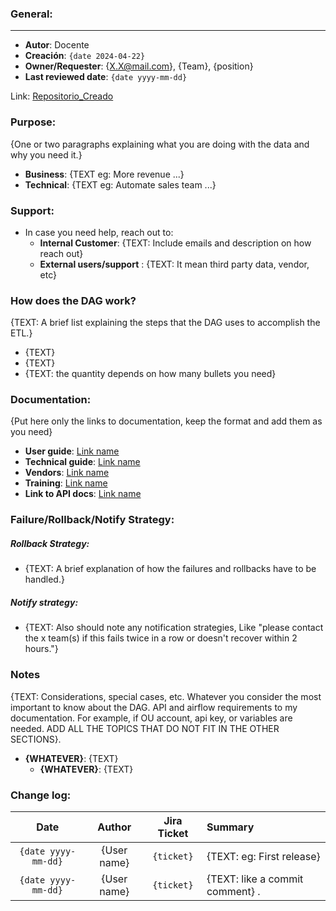 
### General:
---
- **Autor**: Docente
- **Creación**: `{date 2024-04-22}`
- **Owner/Requester**: {X.X@mail.com}, {Team}, {position}
- **Last reviewed date**: `{date yyyy-mm-dd}`


Link: [Repositorio_Creado](https://github.com/IanRJ19/PEDE3_Airflow.git)


 ### Purpose:
{One or two paragraphs explaining what you are doing with the data and why you need it.}
 
- **Business**: {TEXT eg: More revenue ...}
- **Technical**: {TEXT eg: Automate sales team ...}
 
### Support:
- In case you need help, reach out to:
   - **Internal Customer**: {TEXT: Include emails and description on how reach out}
   - **External users/support** : {TEXT: It mean third party data, vendor, etc}
 
### How does the DAG work?
{TEXT: A brief list explaining the steps that the DAG uses to accomplish the ETL.}
 
- {TEXT}
- {TEXT}
- {TEXT: the quantity depends on how many bullets you need}
 
### Documentation:
{Put here only the links to documentation, keep the format and add them as you need}
 
- **User guide**: [Link name]({url})
- **Technical guide**: [Link name]({url})
- **Vendors**: [Link name]({url})
- **Training**: [Link name]({url})
- **Link to API docs**: [Link name]({url})

### Failure/Rollback/Notify Strategy:
##### Rollback Strategy:
- {TEXT: A brief explanation of how the failures and rollbacks have to be handled.}
##### Notify strategy:
- {TEXT: Also should note any notification strategies, Like "please contact the x team(s) if this fails twice in a row or doesn't recover within 2 hours."}
### Notes
 
{TEXT: Considerations, special cases, etc. Whatever you consider the most important to know about the DAG. API and airflow requirements to my documentation. For example, if OU account, api key, or variables are needed. ADD ALL THE TOPICS THAT DO NOT FIT IN THE OTHER SECTIONS}.
 
- **{WHATEVER}**: {TEXT}
     - **{WHATEVER}**: {TEXT}
 
### Change log:
[comment]: <> (Keep the table format and quotes at ticket number and dates)
 
| Date                | Author            | Jira Ticket  | Summary              |
| :---------:         |    :--------:     |  :--------:  |  :------             |
| `{date yyyy-mm-dd}` |  {User name}      | `{ticket}`   |  {TEXT: eg: First release}    |
| `{date yyyy-mm-dd}` |  {User name}      | `{ticket}`   |  {TEXT: like a commit comment} . |